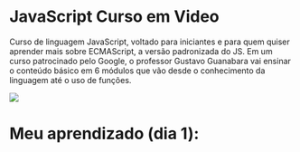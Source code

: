 # JavaScript Curso em Video
 Curso de linguagem JavaScript, voltado para iniciantes e para quem quiser aprender mais sobre ECMAScript, a versão padronizada do JS. Em um curso patrocinado pelo Google, o professor Gustavo Guanabara vai ensinar o conteúdo básico em 6 módulos que vão desde o conhecimento da linguagem até o uso de funções.

![](https://i.ytimg.com/vi/BXqUH86F-kA/hqdefault.jpg)


# Meu aprendizado (dia 1):


